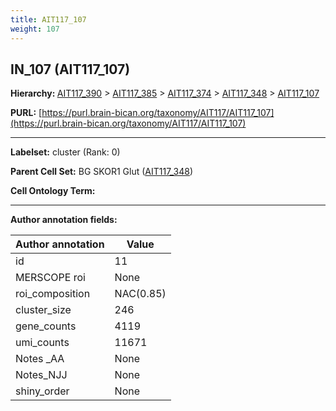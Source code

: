 ```yaml
---
title: AIT117_107
weight: 107
---
```

## IN_107 (AIT117_107)
<b>Hierarchy: </b>
[AIT117_390](../AIT117_390) >
[AIT117_385](../AIT117_385) >
[AIT117_374](../AIT117_374) >
[AIT117_348](../AIT117_348) >
[AIT117_107](../AIT117_107)

**PURL:** [https://purl.brain-bican.org/taxonomy/AIT117/AIT117_107](https://purl.brain-bican.org/taxonomy/AIT117/AIT117_107)

---


**Labelset:** cluster (Rank: 0)

**Parent Cell Set:** BG SKOR1 Glut ([AIT117_348](../AIT117_348))



**Cell Ontology Term:** 

[MARKER GENES.]: #


---

[TRANSFERRED ANNOTATIONS.]: #


[AUTHOR ANNOTATION FIELDS.]: #


**Author annotation fields:**

| Author annotation | Value |
|-------------------|-------|
|id|11|
|MERSCOPE roi|None|
|roi_composition|NAC(0.85) | GPi(0.13)|
|cluster_size|246|
|gene_counts|4119|
|umi_counts|11671|
|Notes _AA|None|
|Notes_NJJ|None|
|shiny_order|None|
